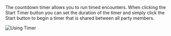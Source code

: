The countdown timer allows you to run timed encounters. When clicking the Start Timer button you can set the duration of the timer and simply click the Start button to begin a timer that is shared between all party members.

![Using Timer](usingTimer)
